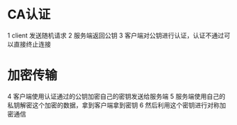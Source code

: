 # CA认证
 1 client 发送随机请求
 2 服务端返回公钥
 3 客户端对公钥进行认证，认证不通过可以直接终止连接

 # 加密传输
 4 客户端使用认证通过的公钥加密自己的密钥发送给服务端
 5 服务端使用自己的私钥解密这个加密的数据，拿到客户端拿到密钥
 6 然后利用这个密钥进行对称加密通信
